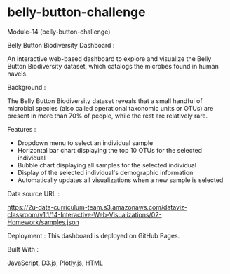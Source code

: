 # belly-button-challenge

Module-14 (belly-button-challenge)

Belly Button Biodiversity Dashboard :

An interactive web-based dashboard to explore and visualize the Belly Button Biodiversity dataset, which catalogs the microbes found in human navels.

Background : 

The Belly Button Biodiversity dataset reveals that a small handful of microbial species (also called operational taxonomic units or OTUs) are present in more than 70% of people, while the rest are relatively rare. 

Features : 

* Dropdown menu to select an individual sample
* Horizontal bar chart displaying the top 10 OTUs for the selected individual
* Bubble chart displaying all samples for the selected individual
* Display of the selected individual's demographic information
* Automatically updates all visualizations when a new sample is selected

Data source URL :

https://2u-data-curriculum-team.s3.amazonaws.com/dataviz-classroom/v1.1/14-Interactive-Web-Visualizations/02-Homework/samples.json

Deployment : 
This dashboard is deployed on GitHub Pages.

Built With :

JavaScript,
D3.js,
Plotly.js,
HTML

